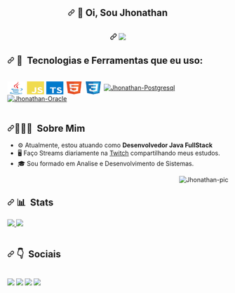 <article class="markdown-body entry-content container-lg f5" itemprop="text">
  <p dir="auto">
  <div align="center" dir="auto">
    <h1 dir="auto">
      <a id="user-content--oi-sou-jhonathan" class="anchor" aria-hidden="true" href="#-oi-sou-jhonathan"><svg
          class="octicon octicon-link" viewBox="0 0 16 16" version="1.1" width="16" height="16" aria-hidden="true">
          <path fill-rule="evenodd"
            d="M7.775 3.275a.75.75 0 001.06 1.06l1.25-1.25a2 2 0 112.83 2.83l-2.5 2.5a2 2 0 01-2.83 0 .75.75 0 00-1.06 1.06 3.5 3.5 0 004.95 0l2.5-2.5a3.5 3.5 0 00-4.95-4.95l-1.25 1.25zm-4.69 9.64a2 2 0 010-2.83l2.5-2.5a2 2 0 012.83 0 .75.75 0 001.06-1.06 3.5 3.5 0 00-4.95 0l-2.5 2.5a3.5 3.5 0 004.95 4.95l1.25-1.25a.75.75 0 00-1.06-1.06l-1.25 1.25a2 2 0 01-2.83 0z">
          </path>
        </svg></a>
      <g-emoji class="g-emoji" alias="wave"
        fallback-src="https://github.githubassets.com/images/icons/emoji/unicode/1f44b.png">👋</g-emoji>
      Oi, Sou Jhonathan
    </h1>
    <h1 dir="auto">
      <a id="user-content--" class="anchor" aria-hidden="true" href="#-"><svg class="octicon octicon-link"
          viewBox="0 0 16 16" version="1.1" width="16" height="16" aria-hidden="true">
          <path fill-rule="evenodd"
            d="M7.775 3.275a.75.75 0 001.06 1.06l1.25-1.25a2 2 0 112.83 2.83l-2.5 2.5a2 2 0 01-2.83 0 .75.75 0 00-1.06 1.06 3.5 3.5 0 004.95 0l2.5-2.5a3.5 3.5 0 00-4.95-4.95l-1.25 1.25zm-4.69 9.64a2 2 0 010-2.83l2.5-2.5a2 2 0 012.83 0 .75.75 0 001.06-1.06 3.5 3.5 0 00-4.95 0l-2.5 2.5a3.5 3.5 0 004.95 4.95l1.25-1.25a.75.75 0 00-1.06-1.06l-1.25 1.25a2 2 0 01-2.83 0z">
          </path>
        </svg></a>
      <a target="_blank" rel="noopener noreferrer nofollow"
        href="https://camo.githubusercontent.com/e622b38b06a7a8d5c01c31c63c8c4b727a91fca8c6e35b72d0fdeb1f2f518d9c/68747470733a2f2f6b6f6d617265762e636f6d2f67687076632f3f757365726e616d653d4d617263656c6f52616e6e67656c266c6162656c3d50726f66696c652b5669657773267374796c653d666f722d7468652d6261646765"><img
          src="https://camo.githubusercontent.com/e622b38b06a7a8d5c01c31c63c8c4b727a91fca8c6e35b72d0fdeb1f2f518d9c/68747470733a2f2f6b6f6d617265762e636f6d2f67687076632f3f757365726e616d653d4d617263656c6f52616e6e67656c266c6162656c3d50726f66696c652b5669657773267374796c653d666f722d7468652d6261646765"
          data-canonical-src="https://komarev.com/ghpvc/?username=MarceloRanngel&amp;label=Profile+Views&amp;style=for-the-badge"
          style="max-width: 100%" /></a>
    </h1>
  </div>
  <h2 dir="auto">
    <a id="user-content--tecnologias-e-ferramentas-que-eu-uso" class="anchor" aria-hidden="true"
      href="#-tecnologias-e-ferramentas-que-eu-uso"><svg class="octicon octicon-link" viewBox="0 0 16 16" version="1.1"
        width="16" height="16" aria-hidden="true">
        <path fill-rule="evenodd"
          d="M7.775 3.275a.75.75 0 001.06 1.06l1.25-1.25a2 2 0 112.83 2.83l-2.5 2.5a2 2 0 01-2.83 0 .75.75 0 00-1.06 1.06 3.5 3.5 0 004.95 0l2.5-2.5a3.5 3.5 0 00-4.95-4.95l-1.25 1.25zm-4.69 9.64a2 2 0 010-2.83l2.5-2.5a2 2 0 012.83 0 .75.75 0 001.06-1.06 3.5 3.5 0 00-4.95 0l-2.5 2.5a3.5 3.5 0 004.95 4.95l1.25-1.25a.75.75 0 00-1.06-1.06l-1.25 1.25a2 2 0 01-2.83 0z">
        </path>
      </svg></a>
    <g-emoji class="g-emoji" alias="toolbox"
      fallback-src="https://github.githubassets.com/images/icons/emoji/unicode/1f9f0.png">🧰</g-emoji>
    &nbsp;Tecnologias e Ferramentas que eu uso:
  </h2>
  <div dir="auto">
    <br />
    <a target="_blank" rel="noopener noreferrer nofollow"
      href="https://raw.githubusercontent.com/devicons/devicon/master/icons/java/java-original.svg"><img
        align="center" alt="Jhonathan-Java" height="30" width="40"
        src="https://raw.githubusercontent.com/devicons/devicon/master/icons/java/java-original.svg"
        style="max-width: 100%" /></a>
    <a target="_blank" rel="noopener noreferrer nofollow"
      href="https://raw.githubusercontent.com/devicons/devicon/master/icons/javascript/javascript-plain.svg"><img
        align="center" alt="Jhonathan-JavaScript" height="30" width="40"
        src="https://raw.githubusercontent.com/devicons/devicon/master/icons/javascript/javascript-plain.svg"
        style="max-width: 100%" /></a>
    <a target="_blank" rel="noopener noreferrer nofollow"
      href="https://raw.githubusercontent.com/devicons/devicon/master/icons/typescript/typescript-plain.svg"><img
        align="center" alt="Jhonathan-TypeScript" height="30" width="40"
        src="https://raw.githubusercontent.com/devicons/devicon/master/icons/typescript/typescript-plain.svg"
        style="max-width: 100%" /></a>    
    <a target="_blank" rel="noopener noreferrer nofollow"
      href="https://raw.githubusercontent.com/devicons/devicon/master/icons/html5/html5-original.svg"><img align="center"
        alt="Jhonathan-HTML" height="30" width="40"
        src="https://raw.githubusercontent.com/devicons/devicon/master/icons/html5/html5-original.svg"
        style="max-width: 100%" /></a>
    <a target="_blank" rel="noopener noreferrer nofollow"
      href="https://raw.githubusercontent.com/devicons/devicon/master/icons/css3/css3-original.svg"><img
        align="center" alt="Jhonathan-CSS" height="30" width="40"
        src="https://raw.githubusercontent.com/devicons/devicon/master/icons/css3/css3-original.svg"
        style="max-width: 100%" /></a>
    <a target="_blank" rel="noopener noreferrer nofollow"
      href="https://cdn.jsdelivr.net/gh/devicons/devicon/icons/postgresql/postgresql-original.svg"><img
        align="center" alt="Jhonathan-Postgresql" height="30" width="40"
        src="https://cdn.jsdelivr.net/gh/devicons/devicon/icons/postgresql/postgresql-original.svg"
        style="max-width: 100%" /></a>
    <a target="_blank" rel="noopener noreferrer nofollow"
      href="https://cdn.jsdelivr.net/gh/devicons/devicon/icons/oracle/oracle-original.svg"><img
        align="center" alt="Jhonathan-Oracle" height="30" width="40"
        src="https://cdn.jsdelivr.net/gh/devicons/devicon/icons/oracle/oracle-original.svg"
        style="max-width: 100%" /></a>
  </div>
  &nbsp;
  <h2 dir="auto">
    <a id="user-content--sobre-mim" class="anchor" aria-hidden="true" href="#-sobre-mim"><svg
        class="octicon octicon-link" viewBox="0 0 16 16" version="1.1" width="16" height="16" aria-hidden="true">
        <path fill-rule="evenodd"
          d="M7.775 3.275a.75.75 0 001.06 1.06l1.25-1.25a2 2 0 112.83 2.83l-2.5 2.5a2 2 0 01-2.83 0 .75.75 0 00-1.06 1.06 3.5 3.5 0 004.95 0l2.5-2.5a3.5 3.5 0 00-4.95-4.95l-1.25 1.25zm-4.69 9.64a2 2 0 010-2.83l2.5-2.5a2 2 0 012.83 0 .75.75 0 001.06-1.06 3.5 3.5 0 00-4.95 0l-2.5 2.5a3.5 3.5 0 004.95 4.95l1.25-1.25a.75.75 0 00-1.06-1.06l-1.25 1.25a2 2 0 01-2.83 0z">
        </path>
      </svg></a>👨🏻&zwj;💻 &nbsp;Sobre Mim
  </h2>
  <ul dir="auto">
    <li>
      <g-emoji class="g-emoji" alias="gear"
        fallback-src="https://github.githubassets.com/images/icons/emoji/unicode/2699.png">⚙️</g-emoji>
      Atualmente, estou atuando como
      <strong>Desenvolvedor Java FullStack</strong>
    </li>
    <li>
      <g-emoji class="g-emoji" alias="desktop_computer"
        fallback-src="https://github.githubassets.com/images/icons/emoji/unicode/1f5a5.png">🖥️</g-emoji>
      Faço Streams diariamente na
      <a href="https://www.twitch.tv/jhonathandrss" rel="nofollow">Twitch</a>
      compartilhando meus estudos.
    </li>
    <li>
      <g-emoji class="g-emoji" alias="mortar_board"
        fallback-src="https://github.githubassets.com/images/icons/emoji/unicode/1f393.png">🎓</g-emoji>
      Sou formado em Analise e Desenvolvimento de Sistemas.
    </li>
  </ul>
  <p dir="auto">
    <animated-image data-catalyst="" style="float: right"><a target="_blank" rel="noopener noreferrer"
        href="https://camo.githubusercontent.com/8d66de06f8ccdb90d8b4f622b07a18e10c7f2c1258c503bd8d431133177ff77d/68747470733a2f2f692e70696e696d672e636f6d2f6f726967696e616c732f35662f35662f63302f35663566633035353132363630343266666562333330326263643362313036662e676966"
        data-target="animated-image.originalLink"><img align="right" alt="Jhonathan-pic" height="150"
          src="https://camo.githubusercontent.com/8d66de06f8ccdb90d8b4f622b07a18e10c7f2c1258c503bd8d431133177ff77d/68747470733a2f2f692e70696e696d672e636f6d2f6f726967696e616c732f35662f35662f63302f35663566633035353132363630343266666562333330326263643362313036662e676966"
          data-canonical-src="https://i.pinimg.com/originals/5f/5f/c0/5f5fc0551266042ffeb3302bcd3b106f.gif"
          style="max-width: 100%; display: inline-block" data-target="animated-image.originalImage" /></a>
      <span class="AnimatedImagePlayer" data-target="animated-image.player" hidden="">
        <button data-target="animated-image.imageButton" class="AnimatedImagePlayer-images" tabindex="-1"
          aria-label="Play Jhonathan-pic"></button>
        <span class="AnimatedImagePlayer-controls" data-target="animated-image.controls">
          <button data-target="animated-image.playButton" class="AnimatedImagePlayer-button"
            aria-label="Play Jhonathan-pic">
            <svg aria-hidden="true" focusable="false" class="octicon icon-play" width="16" height="16"
              viewBox="0 0 16 16" fill="none" xmlns="http://www.w3.org/2000/svg">
              <path
                d="M4 13.5427V2.45734C4 1.82607 4.69692 1.4435 5.2295 1.78241L13.9394 7.32507C14.4334 7.63943 14.4334 8.36057 13.9394 8.67493L5.2295 14.2176C4.69692 14.5565 4 14.1739 4 13.5427Z">
              </path>
            </svg>
            <svg aria-hidden="true" focusable="false" class="octicon icon-pause" width="16" height="16"
              viewBox="0 0 16 16" xmlns="http://www.w3.org/2000/svg">
              <rect x="4" y="2" width="3" height="12" rx="1"></rect>
              <rect x="9" y="2" width="3" height="12" rx="1"></rect>
            </svg>
          </button>
          <a data-target="animated-image.openButton" aria-label="Open Jhonathan-pic in new window"
            class="AnimatedImagePlayer-button"
            href="https://camo.githubusercontent.com/8d66de06f8ccdb90d8b4f622b07a18e10c7f2c1258c503bd8d431133177ff77d/68747470733a2f2f692e70696e696d672e636f6d2f6f726967696e616c732f35662f35662f63302f35663566633035353132363630343266666562333330326263643362313036662e676966"
            target="_blank">
            <svg aria-hidden="true" class="octicon" xmlns="http://www.w3.org/2000/svg" viewBox="0 0 16 16" width="16"
              height="16">
              <path fill-rule="evenodd"
                d="M10.604 1h4.146a.25.25 0 01.25.25v4.146a.25.25 0 01-.427.177L13.03 4.03 9.28 7.78a.75.75 0 01-1.06-1.06l3.75-3.75-1.543-1.543A.25.25 0 0110.604 1zM3.75 2A1.75 1.75 0 002 3.75v8.5c0 .966.784 1.75 1.75 1.75h8.5A1.75 1.75 0 0014 12.25v-3.5a.75.75 0 00-1.5 0v3.5a.25.25 0 01-.25.25h-8.5a.25.25 0 01-.25-.25v-8.5a.25.25 0 01.25-.25h3.5a.75.75 0 000-1.5h-3.5z">
              </path>
            </svg>
          </a>
        </span>
      </span>
    </animated-image>
  </p>
  &nbsp;
  <h2 dir="auto">
    <a id="user-content--stats" class="anchor" aria-hidden="true" href="#-stats"><svg class="octicon octicon-link"
        viewBox="0 0 16 16" version="1.1" width="16" height="16" aria-hidden="true">
        <path fill-rule="evenodd"
          d="M7.775 3.275a.75.75 0 001.06 1.06l1.25-1.25a2 2 0 112.83 2.83l-2.5 2.5a2 2 0 01-2.83 0 .75.75 0 00-1.06 1.06 3.5 3.5 0 004.95 0l2.5-2.5a3.5 3.5 0 00-4.95-4.95l-1.25 1.25zm-4.69 9.64a2 2 0 010-2.83l2.5-2.5a2 2 0 012.83 0 .75.75 0 001.06-1.06 3.5 3.5 0 00-4.95 0l-2.5 2.5a3.5 3.5 0 004.95 4.95l1.25-1.25a.75.75 0 00-1.06-1.06l-1.25 1.25a2 2 0 01-2.83 0z">
        </path>
      </svg></a>
    <g-emoji class="g-emoji" alias="bar_chart"
      fallback-src="https://github.githubassets.com/images/icons/emoji/unicode/1f4ca.png">📊</g-emoji>
    &nbsp;Stats
  </h2>
  <div dir="auto">
    <a href="https://github.com/jhonathandosreis">
      <img height="170em"
        src="https://camo.githubusercontent.com/045c978a71007e8d0ebe53e0241f8aec60cff489684e0a3c39278d67d98aa63d/68747470733a2f2f6769746875622d726561646d652d73746174732e76657263656c2e6170702f6170693f757365726e616d653d6d617263656c6f72616e6e67656c2673686f775f69636f6e733d74727565267468656d653d636f62616c74"
        data-canonical-src="https://github-readme-stats.vercel.app/api?username=jhonathandosreis&amp;show_icons=true&amp;theme=cobalt"
        style="max-width: 100%" />
      <img height="170em"
        src="https://camo.githubusercontent.com/1bd38a6fad4770496e4e1db6a6af4da07ca05c002c6cda72958ad19e89ae9dca/68747470733a2f2f6769746875622d726561646d652d73746174732e76657263656c2e6170702f6170692f746f702d6c616e67732f3f757365726e616d653d6d617263656c6f72616e6e67656c266c61796f75743d636f6d70616374266c616e67735f636f756e743d37267468656d653d64726163756c61"
        data-canonical-src="https://github-readme-stats.vercel.app/api/top-langs/?username=jhonathandosreis&amp;layout=compact&amp;langs_count=7&amp;theme=dracula"
        style="max-width: 100%" />
    </a>
  </div>
  &nbsp;
  <h2 dir="auto">
    <a id="user-content--sociais" class="anchor" aria-hidden="true" href="#-sociais"><svg class="octicon octicon-link"
        viewBox="0 0 16 16" version="1.1" width="16" height="16" aria-hidden="true">
        <path fill-rule="evenodd"
          d="M7.775 3.275a.75.75 0 001.06 1.06l1.25-1.25a2 2 0 112.83 2.83l-2.5 2.5a2 2 0 01-2.83 0 .75.75 0 00-1.06 1.06 3.5 3.5 0 004.95 0l2.5-2.5a3.5 3.5 0 00-4.95-4.95l-1.25 1.25zm-4.69 9.64a2 2 0 010-2.83l2.5-2.5a2 2 0 012.83 0 .75.75 0 001.06-1.06 3.5 3.5 0 00-4.95 0l-2.5 2.5a3.5 3.5 0 004.95 4.95l1.25-1.25a.75.75 0 00-1.06-1.06l-1.25 1.25a2 2 0 01-2.83 0z">
        </path>
      </svg></a>
    <g-emoji class="g-emoji" alias="point_down"
      fallback-src="https://github.githubassets.com/images/icons/emoji/unicode/1f447.png">👇</g-emoji>
    &nbsp;Sociais
  </h2>
  <div dir="auto">
    <br />
    <a href="https://www.twitch.tv/jhonathandrss" rel="nofollow"><img target="_blank"
        src="https://camo.githubusercontent.com/ec779aec0f1b6eaa5d10682a8fb54c96525e9074461254165f4e7d4295f7d4d7/68747470733a2f2f696d672e736869656c64732e696f2f62616467652f5477697463682d3931343646463f7374796c653d666f722d7468652d6261646765266c6f676f3d747769746368266c6f676f436f6c6f723d7768697465"
        data-canonical-src="https://img.shields.io/badge/Twitch-9146FF?style=for-the-badge&amp;logo=twitch&amp;logoColor=white"
        style="max-width: 100%" /></a>
    <a href="https://instagram.com/jhonathandrs" rel="nofollow"><img target="_blank"
        src="https://camo.githubusercontent.com/acaa286597b43c96dc02b69b90de15a65c52063e31835b763a061cc815f64bac/68747470733a2f2f696d672e736869656c64732e696f2f62616467652f2d496e7374616772616d2d2532334534343035463f7374796c653d666f722d7468652d6261646765266c6f676f3d696e7374616772616d266c6f676f436f6c6f723d7768697465"
        data-canonical-src="https://img.shields.io/badge/-Instagram-%23E4405F?style=for-the-badge&amp;logo=instagram&amp;logoColor=white"
        style="max-width: 100%" /></a>
    <a href="mailto:jhonathandeveloper2022@gmail.com"><img target="_blank"
        src="https://camo.githubusercontent.com/927d6b3961fa048ff7303daf291cb5869dfa25018997cf8c1373c2f6a85b1458/68747470733a2f2f696d672e736869656c64732e696f2f62616467652f2d476d61696c2d2532333333333f7374796c653d666f722d7468652d6261646765266c6f676f3d676d61696c266c6f676f436f6c6f723d7768697465"
        data-canonical-src="https://img.shields.io/badge/-Gmail-%23333?style=for-the-badge&amp;logo=gmail&amp;logoColor=white"
        style="max-width: 100%" /></a>
    <a href="https://www.linkedin.com/in/jhonathandosreis" rel="nofollow"> <img target="_blank"
        src="https://camo.githubusercontent.com/c00f87aeebbec37f3ee0857cc4c20b21fefde8a96caf4744383ebfe44a47fe3f/68747470733a2f2f696d672e736869656c64732e696f2f62616467652f2d4c696e6b6564496e2d2532333030373742353f7374796c653d666f722d7468652d6261646765266c6f676f3d6c696e6b6564696e266c6f676f436f6c6f723d7768697465"
        data-canonical-src="https://img.shields.io/badge/-LinkedIn-%230077B5?style=for-the-badge&amp;logo=linkedin&amp;logoColor=white"
        style="max-width: 100%" /></a>
  </div>
</article>
